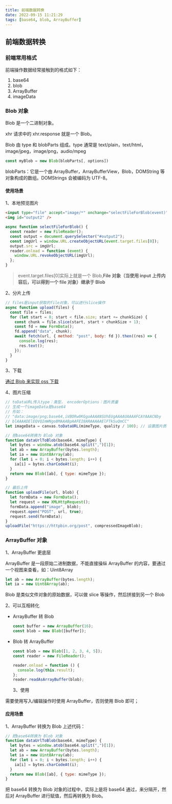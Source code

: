 ```yaml
---
title: 前端数据转换
date: 2022-09-15 11:21:29
tags: [base64, blob, ArrayBuffer]
---
```


## 前端数据转换

### 前端常用格式

前端操作数据经常接触到的格式如下：

1. base64
2. blob
3. ArrayBuffer
4. imageData

<!-- more -->

### Blob 对象

Blob 是一个二进制对象。

xhr 请求中的 xhr.response 就是一个 Blob。

Blob 由 type 和 blobParts 组成。type 通常是 text/plain，text/html，image/jpeg，image/png，audio/mpeg

```js
const myBlob = new Blob(blobParts[, options])
```

blobParts：它是一个由 ArrayBuffer，ArrayBufferView，Blob，DOMString 等对象构成的数组。DOMStrings 会被编码为 UTF-8。

#### 使用场景

1、本地预览图片

```html
<input type="file" accept="image/*" onchange="selectFileForBlob(event)" />
<img id="output2" />
```

```js
async function selectFileForBlob() {
  const reader = new FileReader();
  const output = document.querySelector("#output2");
  const imgUrl = window.URL.createObjectURL(event.target.files[0]);
  output.src = imgUrl;
  reader.onload = function (event) {
    window.URL.revokeObjectURL(imgUrl);
  };
}
```

> event.target.files[0]实际上就是一个 Blob,**File 对象（当使用 input 上传内容后，可以得到一个 file 对象）继承于 Blob**

2、分片上传

```js
// files是input获取的file对象，可以进行slice操作
async function upload(files) {
  const file = files;
  for (let start = 0; start < file.size; start += chunkSize) {
    const chunk = file.slice(start, start + chunkSize + 1);
    const fd = new FormData();
    fd.append("data", chunk);
    await fetch(url, { method: "post", body: fd }).then((res) => {
      console.log(res);
      res.text();
    });
  }
}
```

3、下载

[通过 Blob 来实现 oss 下载](https://lenmon54231.github.io/2020/07/12/%E5%8F%AF%E8%83%BD%E7%94%A8%E5%88%B0%E7%9A%84%E8%AF%B7%E6%B1%82/#%E4%B8%8B%E8%BD%BDoss%E5%9C%B0%E5%9D%80%E6%96%87%E4%BB%B6)

4、图片压缩

```js
// toDataURL传入type：类型， encoderOptions：图片质量
// 生成一个imageData是base64
// 形如：
// "data:image/png;base64,iVBORw0KGgoAAAANSUhEUgAAAAUAAAAFCAYAAACNby
// blAAAADElEQVQImWNgoBMAAABpAAFEI8ARAAAAAElFTkSuQmCC"
let imageData = canvas.toDataURL(mimeType, quality / 100); // 设置图片质量
```

```js
// 把base64转换为 Blob 对象
function dataUrlToBlob(base64, mimeType) {
  let bytes = window.atob(base64.split(",")[1]);
  let ab = new ArrayBuffer(bytes.length);
  let ia = new Uint8Array(ab);
  for (let i = 0; i < bytes.length; i++) {
    ia[i] = bytes.charCodeAt(i);
  }
  return new Blob([ab], { type: mimeType });
}
```

```js
// 最后上传
function uploadFile(url, blob) {
  let formData = new FormData();
  let request = new XMLHttpRequest();
  formData.append("image", blob);
  request.open("POST", url, true);
  request.send(formData);
}
uploadFile("https://httpbin.org/post", compressedImageBlob);
```

### ArrayBuffer 对象

1、ArrayBuffer 更底层

ArrayBuffer 是一段原始二进制数据，不能直接操纵 ArrayBuffer 的内容，要通过一个视图来查看，如：Uint8Array

```js
let ab = new ArrayBuffer(bytes.length);
let ia = new Uint8Array(ab);
```

Blob 是类似文件对象的原始数据，可以做 slice 等操作，然后拼接到另一个 Blob

2、可以互相转化

- ArrayBuffer 转 Blob
  ```js
  const buffer = new ArrayBuffer(16);
  const blob = new Blob([buffer]);
  ```
- Blob 转 ArrayBuffer

  ```js
  const blob = new Blob([1, 2, 3, 4, 5]);
  const reader = new FileReader();

  reader.onload = function () {
    console.log(this.result);
  };
  reader.readAsArrayBuffer(blob);
  ```

  3、使用

需要使用写入/编辑操作时使用 ArrayBuffer，否则使用 Blob 即可；

#### 应用场景

1、ArrayBuffer 转换为 Blob
上述代码：

```js
// 把base64转换为 Blob 对象
function dataUrlToBlob(base64, mimeType) {
  let bytes = window.atob(base64.split(",")[1]);
  let ab = new ArrayBuffer(bytes.length);
  let ia = new Uint8Array(ab);
  for (let i = 0; i < bytes.length; i++) {
    ia[i] = bytes.charCodeAt(i);
  }
  return new Blob([ab], { type: mimeType });
}
```

把 base64 转换为 Blob 对象的过程中，实际上是将 base64 通过，来分隔开，然后对 ArrayBuffer 进行赋值，然后再转换为 Blob。
